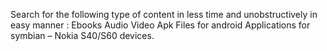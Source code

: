 Search for the following type of content in less time and unobstructively in easy manner :
Ebooks
Audio
Video
Apk Files for android
Applications for symbian – Nokia S40/S60 devices.
